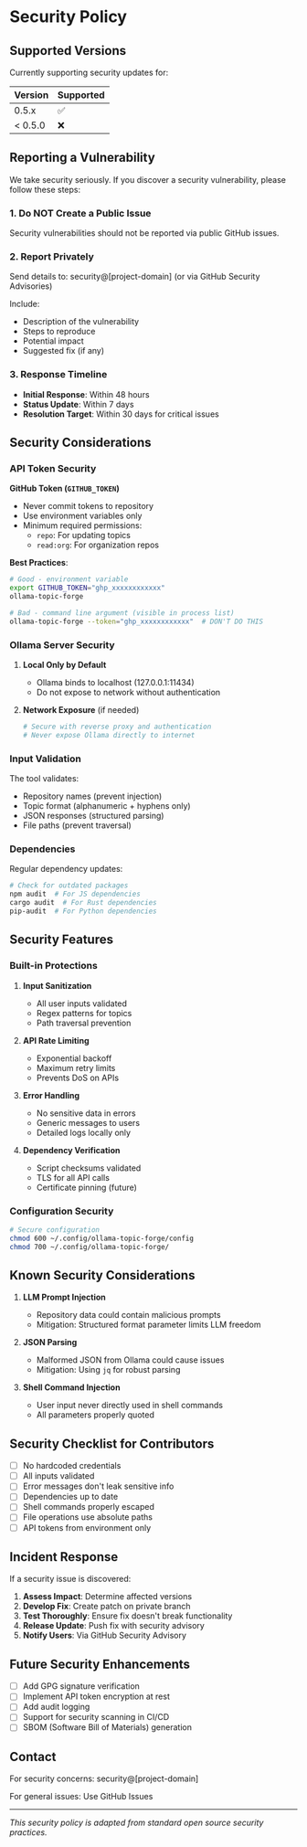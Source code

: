 # Security Policy

## Supported Versions

Currently supporting security updates for:

| Version | Supported          |
| ------- | ------------------ |
| 0.5.x   | :white_check_mark: |
| < 0.5.0 | :x:                |

## Reporting a Vulnerability

We take security seriously. If you discover a security vulnerability, please follow these steps:

### 1. Do NOT Create a Public Issue

Security vulnerabilities should not be reported via public GitHub issues.

### 2. Report Privately

Send details to: security@[project-domain] (or via GitHub Security Advisories)

Include:
- Description of the vulnerability
- Steps to reproduce
- Potential impact
- Suggested fix (if any)

### 3. Response Timeline

- **Initial Response**: Within 48 hours
- **Status Update**: Within 7 days
- **Resolution Target**: Within 30 days for critical issues

## Security Considerations

### API Token Security

**GitHub Token (`GITHUB_TOKEN`)**
- Never commit tokens to repository
- Use environment variables only
- Minimum required permissions:
  - `repo`: For updating topics
  - `read:org`: For organization repos

**Best Practices**:
```bash
# Good - environment variable
export GITHUB_TOKEN="ghp_xxxxxxxxxxxx"
ollama-topic-forge

# Bad - command line argument (visible in process list)
ollama-topic-forge --token="ghp_xxxxxxxxxxxx"  # DON'T DO THIS
```

### Ollama Server Security

1. **Local Only by Default**
   - Ollama binds to localhost (127.0.0.1:11434)
   - Do not expose to network without authentication

2. **Network Exposure** (if needed)
   ```bash
   # Secure with reverse proxy and authentication
   # Never expose Ollama directly to internet
   ```

### Input Validation

The tool validates:
- Repository names (prevent injection)
- Topic format (alphanumeric + hyphens only)
- JSON responses (structured parsing)
- File paths (prevent traversal)

### Dependencies

Regular dependency updates:
```bash
# Check for outdated packages
npm audit  # For JS dependencies
cargo audit  # For Rust dependencies
pip-audit  # For Python dependencies
```

## Security Features

### Built-in Protections

1. **Input Sanitization**
   - All user inputs validated
   - Regex patterns for topics
   - Path traversal prevention

2. **API Rate Limiting**
   - Exponential backoff
   - Maximum retry limits
   - Prevents DoS on APIs

3. **Error Handling**
   - No sensitive data in errors
   - Generic messages to users
   - Detailed logs locally only

4. **Dependency Verification**
   - Script checksums validated
   - TLS for all API calls
   - Certificate pinning (future)

### Configuration Security

```bash
# Secure configuration
chmod 600 ~/.config/ollama-topic-forge/config
chmod 700 ~/.config/ollama-topic-forge/
```

## Known Security Considerations

1. **LLM Prompt Injection**
   - Repository data could contain malicious prompts
   - Mitigation: Structured format parameter limits LLM freedom

2. **JSON Parsing**
   - Malformed JSON from Ollama could cause issues
   - Mitigation: Using `jq` for robust parsing

3. **Shell Command Injection**
   - User input never directly used in shell commands
   - All parameters properly quoted

## Security Checklist for Contributors

- [ ] No hardcoded credentials
- [ ] All inputs validated
- [ ] Error messages don't leak sensitive info
- [ ] Dependencies up to date
- [ ] Shell commands properly escaped
- [ ] File operations use absolute paths
- [ ] API tokens from environment only

## Incident Response

If a security issue is discovered:

1. **Assess Impact**: Determine affected versions
2. **Develop Fix**: Create patch on private branch
3. **Test Thoroughly**: Ensure fix doesn't break functionality
4. **Release Update**: Push fix with security advisory
5. **Notify Users**: Via GitHub Security Advisory

## Future Security Enhancements

- [ ] Add GPG signature verification
- [ ] Implement API token encryption at rest
- [ ] Add audit logging
- [ ] Support for security scanning in CI/CD
- [ ] SBOM (Software Bill of Materials) generation

## Contact

For security concerns: security@[project-domain]

For general issues: Use GitHub Issues

---

*This security policy is adapted from standard open source security practices.*